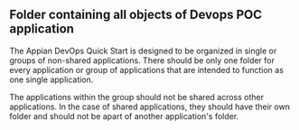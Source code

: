 **Folder containing all objects of Devops POC application**
---------------------------------------------------------------

The Appian DevOps Quick Start is designed to be organized in single or groups of non-shared applications. There should be only one folder for every application or group of applications that are intended to function as one single application.

The applications within the group should not be shared across other applications. In the case of shared applications, they should have their own folder and should not be apart of another application's folder.
